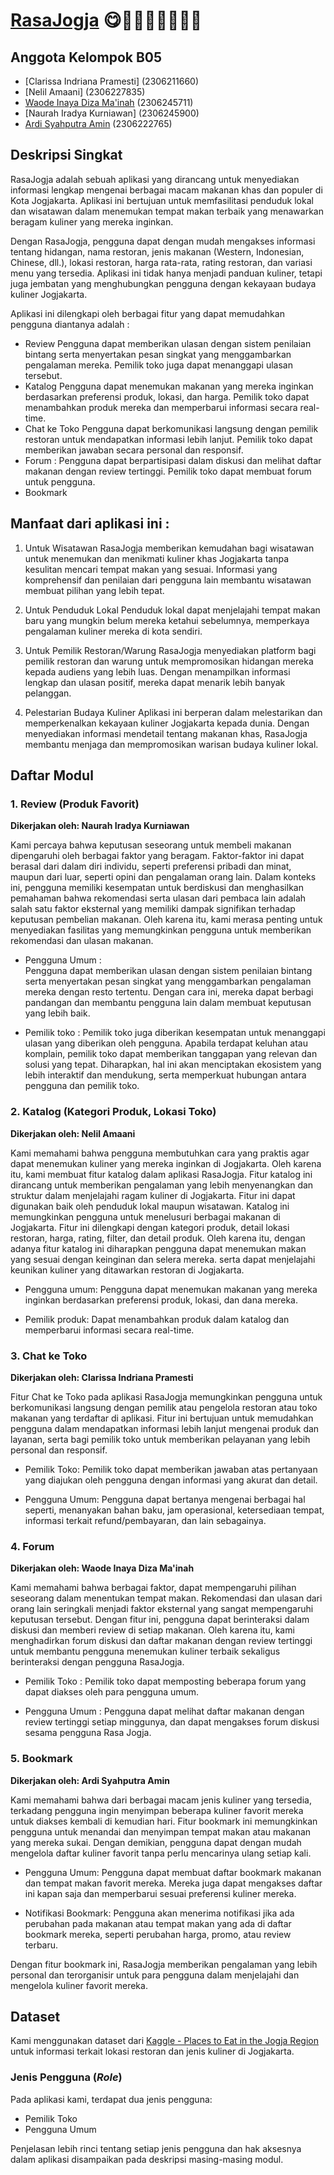 # [RasaJogja](http://ardi-syahputra-rasajogja.pbp.cs.ui.ac.id/) 😋🦑🦑🦑🦑🦑🦑🦑

## Anggota Kelompok B05
- [Clarissa Indriana Pramesti] (2306211660)
- [Nelil Amaani] (2306227835)
- [Waode Inaya Diza Ma'inah](https://github.com/inayadiza) (2306245711)
- [Naurah Iradya Kurniawan] (2306245900)
- [Ardi Syahputra Amin](https://github.com/aminardisy) (2306222765)

## Deskripsi Singkat
RasaJogja adalah sebuah aplikasi yang dirancang untuk menyediakan informasi lengkap mengenai berbagai macam makanan khas dan populer di Kota Jogjakarta. Aplikasi ini bertujuan untuk memfasilitasi penduduk lokal dan wisatawan dalam menemukan tempat makan terbaik yang menawarkan beragam kuliner yang mereka inginkan. 

Dengan RasaJogja, pengguna dapat dengan mudah mengakses informasi tentang hidangan, nama restoran, jenis makanan (Western, Indonesian, Chinese, dll.), lokasi restoran, harga rata-rata, rating restoran, dan variasi menu yang tersedia. Aplikasi ini tidak hanya menjadi panduan kuliner, tetapi juga jembatan yang menghubungkan pengguna dengan kekayaan budaya kuliner Jogjakarta.

Aplikasi ini dilengkapi oleh berbagai fitur yang dapat memudahkan pengguna diantanya adalah :
- Review Pengguna dapat memberikan ulasan dengan sistem penilaian bintang serta menyertakan pesan singkat yang menggambarkan pengalaman mereka. Pemilik toko juga dapat menanggapi ulasan tersebut.
- Katalog Pengguna dapat menemukan makanan yang mereka inginkan berdasarkan preferensi produk, lokasi, dan harga. Pemilik toko dapat menambahkan produk mereka dan memperbarui informasi secara real-time.
- Chat ke Toko Pengguna dapat berkomunikasi langsung dengan pemilik restoran untuk mendapatkan informasi lebih lanjut. Pemilik toko dapat memberikan jawaban secara personal dan responsif.
- Forum : Pengguna dapat berpartisipasi dalam diskusi dan melihat daftar makanan dengan review tertinggi. Pemilik toko dapat membuat forum untuk pengguna.
- Bookmark

Manfaat dari aplikasi ini : 
- 

1. Untuk Wisatawan
RasaJogja memberikan kemudahan bagi wisatawan untuk menemukan dan menikmati kuliner khas Jogjakarta tanpa kesulitan mencari tempat makan yang sesuai. Informasi yang komprehensif dan penilaian dari pengguna lain membantu wisatawan membuat pilihan yang lebih tepat.

2. Untuk Penduduk Lokal
Penduduk lokal dapat menjelajahi tempat makan baru yang mungkin belum mereka ketahui sebelumnya, memperkaya pengalaman kuliner mereka di kota sendiri.

3. Untuk Pemilik Restoran/Warung
RasaJogja menyediakan platform bagi pemilik restoran dan warung untuk mempromosikan hidangan mereka kepada audiens yang lebih luas. Dengan menampilkan informasi lengkap dan ulasan positif, mereka dapat menarik lebih banyak pelanggan.

4. Pelestarian Budaya Kuliner
Aplikasi ini berperan dalam melestarikan dan memperkenalkan kekayaan kuliner Jogjakarta kepada dunia. Dengan menyediakan informasi mendetail tentang makanan khas, RasaJogja membantu menjaga dan mempromosikan warisan budaya kuliner lokal.

## Daftar Modul

### 1. Review (Produk Favorit)
**Dikerjakan oleh: Naurah Iradya Kurniawan**

Kami percaya bahwa keputusan seseorang untuk membeli makanan dipengaruhi oleh berbagai faktor yang beragam. Faktor-faktor ini dapat berasal dari dalam diri individu, seperti preferensi pribadi dan minat, maupun dari luar, seperti opini dan pengalaman orang lain. Dalam konteks ini, pengguna memiliki kesempatan untuk berdiskusi dan menghasilkan pemahaman bahwa rekomendasi serta ulasan dari pembaca lain adalah salah satu faktor eksternal yang memiliki dampak signifikan terhadap keputusan pembelian makanan. Oleh karena itu, kami merasa penting untuk menyediakan fasilitas yang memungkinkan pengguna untuk memberikan rekomendasi dan ulasan makanan. 

- Pengguna Umum :  
  Pengguna dapat memberikan ulasan dengan sistem penilaian bintang serta menyertakan pesan singkat yang menggambarkan pengalaman mereka dengan resto tertentu. Dengan cara ini, mereka dapat berbagi pandangan dan membantu pengguna lain dalam membuat keputusan yang lebih     baik. 

- Pemilik toko : 
  Pemilik toko juga diberikan kesempatan untuk menanggapi ulasan yang diberikan oleh pengguna. Apabila terdapat keluhan atau komplain, pemilik toko dapat memberikan tanggapan yang relevan dan solusi yang tepat. Diharapkan, hal ini akan menciptakan ekosistem yang lebih     interaktif dan mendukung, serta memperkuat hubungan antara pengguna dan pemilik toko.


### 2. Katalog (Kategori Produk, Lokasi Toko)
**Dikerjakan oleh: Nelil Amaani**

Kami memahami bahwa pengguna membutuhkan cara yang praktis agar dapat menemukan kuliner yang mereka inginkan di Jogjakarta. Oleh karena itu, kami membuat fitur katalog dalam aplikasi RasaJogja. Fitur katalog ini dirancang untuk memberikan pengalaman yang lebih menyenangkan dan struktur dalam menjelajahi ragam kuliner di Jogjakarta. Fitur ini dapat digunakan baik oleh penduduk lokal maupun wisatawan.
Katalog ini memungkinkan pengguna untuk menelusuri berbagai makanan di Jogjakarta. Fitur ini dilengkapi dengan kategori produk, detail lokasi restoran, harga, rating, filter, dan detail produk. Oleh karena itu, dengan adanya fitur katalog ini diharapkan pengguna dapat menemukan makan yang sesuai dengan keinginan dan selera mereka. serta dapat menjelajahi keunikan kuliner yang ditawarkan restoran di Jogjakarta.

- Pengguna umum:
  Pengguna dapat menemukan makanan yang mereka inginkan berdasarkan preferensi produk, lokasi, dan dana mereka.

- Pemilik produk:
  Dapat menambahkan produk dalam katalog dan memperbarui informasi secara real-time.


### 3. Chat ke Toko
**Dikerjakan oleh: Clarissa Indriana Pramesti**

Fitur Chat ke Toko pada aplikasi RasaJogja memungkinkan pengguna untuk berkomunikasi langsung dengan pemilik atau pengelola restoran atau toko makanan yang terdaftar di aplikasi. Fitur ini bertujuan untuk memudahkan pengguna dalam mendapatkan informasi lebih lanjut mengenai produk dan  layanan,  serta bagi pemilik toko untuk memberikan pelayanan yang lebih personal dan responsif.

- Pemilik Toko:
  Pemilik toko dapat memberikan jawaban atas pertanyaan yang diajukan oleh pengguna dengan informasi yang akurat dan detail.

- Pengguna Umum:
  Pengguna dapat bertanya mengenai berbagai hal seperti, menanyakan bahan baku, jam operasional, ketersediaan tempat, informasi terkait refund/pembayaran, dan lain sebagainya. 


### 4. Forum
**Dikerjakan oleh: Waode Inaya Diza Ma'inah**

Kami memahami bahwa berbagai faktor, dapat mempengaruhi pilihan seseorang dalam menentukan tempat makan. Rekomendasi dan ulasan dari orang lain seringkali menjadi faktor eksternal yang sangat mempengaruhi keputusan tersebut. Dengan fitur ini, pengguna dapat berinteraksi dalam diskusi dan memberi review di setiap makanan. Oleh karena itu, kami menghadirkan forum diskusi dan daftar makanan dengan review tertinggi untuk membantu pengguna menemukan kuliner terbaik sekaligus berinteraksi dengan pengguna RasaJogja.

- Pemilik Toko :
  Pemilik toko dapat memposting beberapa forum yang dapat diakses oleh para pengguna umum.

- Pengguna Umum : 
  Pengguna dapat melihat daftar makanan dengan review tertinggi setiap minggunya, dan dapat mengakses forum diskusi sesama pengguna Rasa Jogja.


### 5. Bookmark
**Dikerjakan oleh: Ardi Syahputra Amin**

Kami memahami bahwa dari berbagai macam jenis kuliner yang tersedia, terkadang pengguna ingin menyimpan beberapa kuliner favorit mereka untuk diakses kembali di kemudian hari. Fitur bookmark ini memungkinkan pengguna untuk menandai dan menyimpan tempat makan atau makanan yang mereka sukai. Dengan demikian, pengguna dapat dengan mudah mengelola daftar kuliner favorit tanpa perlu mencarinya ulang setiap kali.

- Pengguna Umum:
  Pengguna dapat membuat daftar bookmark makanan dan tempat makan favorit mereka. Mereka juga dapat mengakses daftar ini kapan saja dan memperbarui sesuai preferensi kuliner mereka.

- Notifikasi Bookmark:
  Pengguna akan menerima notifikasi jika ada perubahan pada makanan atau tempat makan yang ada di daftar bookmark mereka, seperti perubahan harga, promo, atau review terbaru.

Dengan fitur bookmark ini, RasaJogja memberikan pengalaman yang lebih personal dan terorganisir untuk para pengguna dalam menjelajahi dan mengelola kuliner favorit mereka.

## Dataset
Kami menggunakan dataset dari [Kaggle - Places to Eat in the Jogja Region](https://www.kaggle.com/datasets/yudhaislamisulistya/places-to-eat-in-the-jogja-region) untuk informasi terkait lokasi restoran dan jenis kuliner di Jogjakarta.

### Jenis Pengguna (_Role_)

Pada aplikasi kami, terdapat dua jenis pengguna:

- Pemilik Toko
- Pengguna Umum

Penjelasan lebih rinci tentang setiap jenis pengguna dan hak aksesnya dalam aplikasi disampaikan pada deskripsi masing-masing modul.
